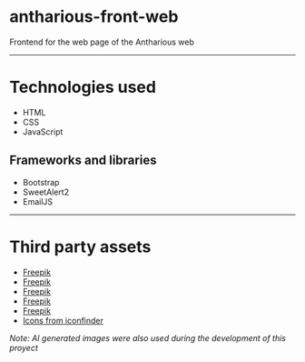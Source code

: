 # antharious-front-web
Frontend for the web page of the Antharious web

--- 

# Technologies used
* HTML
* CSS
* JavaScript

## Frameworks and libraries
* Bootstrap
* SweetAlert2
* EmailJS

---

# Third party assets
- [Freepik](https://www.freepik.es/foto-gratis/interior-estilo-grunge-suelo-placa-metalica_918268.htm#fromView=keyword&page=1&position=19&uuid=ac548804-92f0-4bb1-902c-79d3f28bf7d1&query=Fondos+Rock)
- [Freepik](https://www.freepik.es/vector-gratis/patron-costuras-grunge-calaveras_8083820.htm#fromView=keyword&page=1&position=1&uuid=ac548804-92f0-4bb1-902c-79d3f28bf7d1&query=Fondos+Rock)
- [Freepik](https://www.freepik.es/foto-gratis/fondo-metal-grunge-textura-angustiada-roja_5493171.htm#fromView=keyword&page=1&position=43&uuid=ac548804-92f0-4bb1-902c-79d3f28bf7d1&query=Fondos+Rock)
- [Freepik](https://www.freepik.es/vector-gratis/fondo-niebla-dinamico-realista_18777691.htm#fromView=search&page=1&position=0&uuid=a94806fe-30b7-4deb-a643-47613c223448&query=Fondos+concierto+horizontal)
- [Freepik](https://www.freepik.es/foto-gratis/tambor-instrumento-musical-pedal-sobre-fondo-negro_184338608.htm#fromView=search&page=1&position=48&uuid=7bdabcdb-0a50-4a0e-a2e2-7b13d4f73611&query=music+wallpaper+horizontal)
- [Icons from iconfinder](https://www.iconfinder.com/social-media-icons)

_Note: AI generated images were also used during the development of this proyect_
